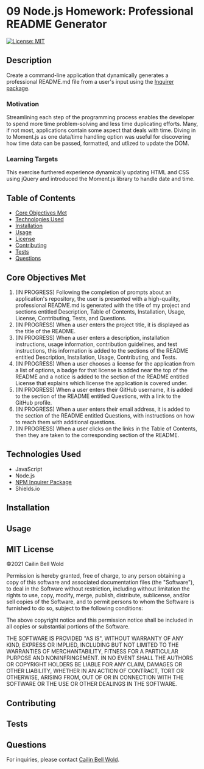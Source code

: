 # 09 Node.js Homework: Professional README Generator
[![License: MIT](https://img.shields.io/github/license/CailinBellWold/README-Generator?style=plastic)](https://opensource.org/licenses/MIT)

## Description 
Create a command-line application that dynamically generates a professional README.md file from a user's input using the [Inquirer package](https://www.npmjs.com/package/inquirer).

### Motivation
Streamlining each step of the programming process enables the developer to spend more time problem-solving and less time duplicating efforts. Many, if not most, applications contain some aspect that deals with time. Diving in to Moment.js as one data/time handling option was useful for discovering how time data can be passed, formatted, and utlized to update the DOM.

### Learning Targets
This exercise furthered experience dynamically updating HTML and CSS using jQuery and introduced the Moment.js library to handle date and time.

## Table of Contents
- [Core Objectives Met](#Core)
- [Technologies Used](#Technologies)
- [Installation](#Installation)
- [Usage](#Usage)
- [License](#MIT)
- [Contributing](#Contributing)
- [Tests](#Tests)
- [Questions](#Questions)

## Core Objectives Met
1. (IN PROGRESS) Following the completion of prompts about an application's repository, the user is presented with a high-quality, professional README.md is generated with the title of my project and sections entitled Description, Table of Contents, Installation, Usage, License, Contributing, Tests, and Questions.
2. (IN PROGRESS) When a user enters the project title, it is displayed as the title of the README.
3. (IN PROGRESS) When a user enters a description, installation instructions, usage information, contribution guidelines, and test instructions, this information is added to the sections of the README entitled Description, Installation, Usage, Contributing, and Tests.
4. (IN PROGRESS) When a user chooses a license for the application from a list of options, a badge for that license is added near the top of the README and a notice is added to the section of the README entitled License that explains which license the application is covered under.
5. (IN PROGRESS) When a user enters their GitHub username, it is added to the section of the README entitled Questions, with a link to the GitHub profile.
6. (IN PROGRESS) When a user enters their email address, it is added to the section of the README entitled Questions, with instructions on how to reach them with additional questions. 
7. (IN PROGRESS) When a user clicks on the links in the Table of Contents,  then they are taken to the corresponding section of the README.

## Technologies Used
- JavaScript
- Node.js
- [NPM Inquirer Package](https://www.npmjs.com/package/inquirer)
- Shields.io

## Installation

## Usage
<!-- Demo 1  *.*

![.](./images/.gif)

Demo 2: **

![Demo responsiveness.](./images/.gif) -->

## MIT License
&copy;2021 Cailin Bell Wold

Permission is hereby granted, free of charge, to any person obtaining a copy
of this software and associated documentation files (the "Software"), to deal
in the Software without restriction, including without limitation the rights
to use, copy, modify, merge, publish, distribute, sublicense, and/or sell
copies of the Software, and to permit persons to whom the Software is
furnished to do so, subject to the following conditions:

The above copyright notice and this permission notice shall be included in all
copies or substantial portions of the Software.

THE SOFTWARE IS PROVIDED "AS IS", WITHOUT WARRANTY OF ANY KIND, EXPRESS OR
IMPLIED, INCLUDING BUT NOT LIMITED TO THE WARRANTIES OF MERCHANTABILITY,
FITNESS FOR A PARTICULAR PURPOSE AND NONINFRINGEMENT. IN NO EVENT SHALL THE
AUTHORS OR COPYRIGHT HOLDERS BE LIABLE FOR ANY CLAIM, DAMAGES OR OTHER
LIABILITY, WHETHER IN AN ACTION OF CONTRACT, TORT OR OTHERWISE, ARISING FROM,
OUT OF OR IN CONNECTION WITH THE SOFTWARE OR THE USE OR OTHER DEALINGS IN THE
SOFTWARE.

## Contributing

## Tests

## Questions
For inquiries, please contact [Cailin Bell Wold](https://github.com/CailinBellWold).
